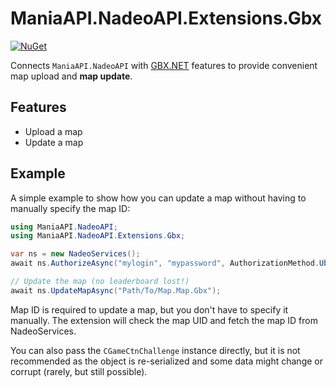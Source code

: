 # ManiaAPI.NadeoAPI.Extensions.Gbx

[![NuGet](https://img.shields.io/nuget/vpre/ManiaAPI.NadeoAPI.Extensions.Gbx?style=for-the-badge&logo=nuget)](https://www.nuget.org/packages/ManiaAPI.NadeoAPI.Extensions.Gbx/)

Connects `ManiaAPI.NadeoAPI` with [GBX.NET](https://github.com/BigBang1112/gbx-net) features to provide convenient map upload and **map update**.

## Features

- Upload a map
- Update a map

## Example

A simple example to show how you can update a map without having to manually specify the map ID:

```cs
using ManiaAPI.NadeoAPI;
using ManiaAPI.NadeoAPI.Extensions.Gbx;

var ns = new NadeoServices();
await ns.AuthorizeAsync("mylogin", "mypassword", AuthorizationMethod.UbisoftAccount);

// Update the map (no leaderboard lost!)
await ns.UpdateMapAsync("Path/To/Map.Map.Gbx");
```

Map ID is required to update a map, but you don't have to specify it manually. The extension will check the map UID and fetch the map ID from NadeoServices.

You can also pass the `CGameCtnChallenge` instance directly, but it is not recommended as the object is re-serialized and some data might change or corrupt (rarely, but still possible).